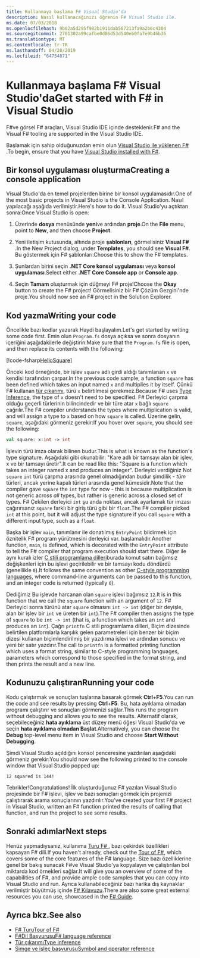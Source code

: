 ```yaml
---
title: Kullanmaya başlama F# Visual Studio'da
description: Nasıl kullanacağınızı öğrenin F# Visual Studio ile.
ms.date: 07/03/2018
ms.openlocfilehash: 9b02a5d295f982b1911dab567213fa9a2b6c4304
ms.sourcegitcommit: 2701302a99cafbe0d86d53d540eb0fa7e9b46b36
ms.translationtype: MT
ms.contentlocale: tr-TR
ms.lasthandoff: 04/28/2019
ms.locfileid: "64754871"
---
```

# <a name="get-started-with-f-in-visual-studio"></a><span data-ttu-id="95dcb-103">Kullanmaya başlama F# Visual Studio'da</span><span class="sxs-lookup"><span data-stu-id="95dcb-103">Get started with F# in Visual Studio</span></span>

<span data-ttu-id="95dcb-104">F#ve görsel F# araçları, Visual Studio IDE içinde desteklenir.</span><span class="sxs-lookup"><span data-stu-id="95dcb-104">F# and the Visual F# tooling are supported in the Visual Studio IDE.</span></span>

<span data-ttu-id="95dcb-105">Başlamak için sahip olduğunuzdan emin olun [Visual Studio ile yüklenen F# ](install-fsharp.md#install-f-with-visual-studio).</span><span class="sxs-lookup"><span data-stu-id="95dcb-105">To begin, ensure that you have [Visual Studio installed with F#](install-fsharp.md#install-f-with-visual-studio).</span></span>

## <a name="creating-a-console-application"></a><span data-ttu-id="95dcb-106">Bir konsol uygulaması oluşturma</span><span class="sxs-lookup"><span data-stu-id="95dcb-106">Creating a console application</span></span>

<span data-ttu-id="95dcb-107">Visual Studio'da en temel projelerden birine bir konsol uygulamasıdır.</span><span class="sxs-lookup"><span data-stu-id="95dcb-107">One of the most basic projects in Visual Studio is the Console Application.</span></span>  <span data-ttu-id="95dcb-108">Nasıl yapılacağı aşağıda verilmiştir.</span><span class="sxs-lookup"><span data-stu-id="95dcb-108">Here's how to do it.</span></span>  <span data-ttu-id="95dcb-109">Visual Studio'yu açtıktan sonra:</span><span class="sxs-lookup"><span data-stu-id="95dcb-109">Once Visual Studio is open:</span></span>

1. <span data-ttu-id="95dcb-110">Üzerinde **dosya** menüsünde **yeni**ve ardından **proje**.</span><span class="sxs-lookup"><span data-stu-id="95dcb-110">On the **File** menu, point to **New**, and then choose **Project**.</span></span>

2. <span data-ttu-id="95dcb-111">Yeni iletişim kutusunda, altında proje **şablonları**, görmelisiniz **Visual F#** .</span><span class="sxs-lookup"><span data-stu-id="95dcb-111">In the New Project dialog, under **Templates**, you should see **Visual F#**.</span></span>  <span data-ttu-id="95dcb-112">Bu göstermek için F# şablonları.</span><span class="sxs-lookup"><span data-stu-id="95dcb-112">Choose this to show the F# templates.</span></span>

3. <span data-ttu-id="95dcb-113">Şunlardan birini seçin **.NET Core konsol uygulaması** veya **konsol uygulaması**.</span><span class="sxs-lookup"><span data-stu-id="95dcb-113">Select either **.NET Core Console app** or **Console app**.</span></span>

4. <span data-ttu-id="95dcb-114">Seçin **Tamam** oluşturmak için düğmeyi F# proje!</span><span class="sxs-lookup"><span data-stu-id="95dcb-114">Choose the **Okay** button to create the F# project!</span></span>  <span data-ttu-id="95dcb-115">Görmelisiniz bir F# Çözüm Gezgini'nde proje.</span><span class="sxs-lookup"><span data-stu-id="95dcb-115">You should now see an F# project in the Solution Explorer.</span></span>

## <a name="writing-your-code"></a><span data-ttu-id="95dcb-116">Kod yazma</span><span class="sxs-lookup"><span data-stu-id="95dcb-116">Writing your code</span></span>

<span data-ttu-id="95dcb-117">Öncelikle bazı kodlar yazarak Haydi başlayalım.</span><span class="sxs-lookup"><span data-stu-id="95dcb-117">Let's get started by writing some code first.</span></span>  <span data-ttu-id="95dcb-118">Emin olun `Program.fs` dosya açıksa ve sonra dosyanın içeriğini aşağıdakilerle değiştirin:</span><span class="sxs-lookup"><span data-stu-id="95dcb-118">Make sure that the `Program.fs` file is open, and then replace its contents with the following:</span></span>

[!code-fsharp[HelloSquare](../../../samples/snippets/fsharp/getting-started/hello-square.fs)]

<span data-ttu-id="95dcb-119">Önceki kod örneğinde, bir işlev `square` adlı girdi aldığı tanımlanan `x` ve kendisi tarafından çarpar.</span><span class="sxs-lookup"><span data-stu-id="95dcb-119">In the previous code sample, a function `square` has been defined which takes an input named `x` and multiplies it by itself.</span></span>  <span data-ttu-id="95dcb-120">Çünkü F# kullanan [tür çıkarımı](../language-reference/type-inference.md), türü `x` belirtilmesi gerekmez.</span><span class="sxs-lookup"><span data-stu-id="95dcb-120">Because F# uses [Type Inference](../language-reference/type-inference.md), the type of `x` doesn't need to be specified.</span></span>  <span data-ttu-id="95dcb-121">F# Derleyici çarpma olduğu geçerli türlerinin bilincindedir ve bir türe atar `x` bağlı `square` çağrılır.</span><span class="sxs-lookup"><span data-stu-id="95dcb-121">The F# compiler understands the types where multiplication is valid, and will assign a type to `x` based on how `square` is called.</span></span>  <span data-ttu-id="95dcb-122">Üzerine gelin, `square`, aşağıdaki görmeniz gerekir:</span><span class="sxs-lookup"><span data-stu-id="95dcb-122">If you hover over `square`, you should see the following:</span></span>

```fsharp
val square: x:int -> int
```

<span data-ttu-id="95dcb-123">İşlevin türü imza olarak bilinen budur.</span><span class="sxs-lookup"><span data-stu-id="95dcb-123">This is what is known as the function's type signature.</span></span>  <span data-ttu-id="95dcb-124">Aşağıdaki gibi okunabilir: "Kare adlı bir tamsayı alan bir işlev, x ve bir tamsayı üretir".</span><span class="sxs-lookup"><span data-stu-id="95dcb-124">It can be read like this: "Square is a function which takes an integer named x and produces an integer".</span></span>  <span data-ttu-id="95dcb-125">Derleyici verdiğiniz Not `square` `int` türü çarpma arasında genel olmadığından budur şimdilik - *tüm* türleri, ancak yerine kapalı türleri arasında genel kümesidir.</span><span class="sxs-lookup"><span data-stu-id="95dcb-125">Note that the compiler gave `square` the `int` type for now - this is because multiplication is not generic across *all* types, but rather is generic across a closed set of types.</span></span>  <span data-ttu-id="95dcb-126">F# Çekilen derleyici `int` şu anda noktası, ancak ayarlamak tür imzası çağırırsanız `square` farklı bir giriş türü gibi bir `float`.</span><span class="sxs-lookup"><span data-stu-id="95dcb-126">The F# compiler picked `int` at this point, but it will adjust the type signature if you call `square` with a different input type, such as a `float`.</span></span>

<span data-ttu-id="95dcb-127">Başka bir işlev `main`, tanımlanır ile donatılmış `EntryPoint` bildirmek için öznitelik F# program yürütmesini derleyici var. başlamalıdır.</span><span class="sxs-lookup"><span data-stu-id="95dcb-127">Another function, `main`, is defined, which is decorated with the `EntryPoint` attribute to tell the F# compiler that program execution should start there.</span></span>  <span data-ttu-id="95dcb-128">Diğer ile aynı kuralı izler [C stili programlama dilleri](https://en.wikipedia.org/wiki/Entry_point#C_and_C.2B.2B)burada komut satırı bağımsız değişkenleri için bu işlevi geçirilebilir ve bir tamsayı kodu döndürdü (genellikle `0`).</span><span class="sxs-lookup"><span data-stu-id="95dcb-128">It follows the same convention as other [C-style programming languages](https://en.wikipedia.org/wiki/Entry_point#C_and_C.2B.2B), where command-line arguments can be passed to this function, and an integer code is returned (typically `0`).</span></span>

<span data-ttu-id="95dcb-129">Dediğimiz Bu işlevde harcanan olan `square` işlevi bağımsız `12`.</span><span class="sxs-lookup"><span data-stu-id="95dcb-129">It is in this function that we call the `square` function with an argument of `12`.</span></span>  <span data-ttu-id="95dcb-130">F# Derleyici sonra türünü atar `square` olmasını `int -> int` (diğer bir deyişle, alan bir işlev bir `int` ve üreten bir `int`).</span><span class="sxs-lookup"><span data-stu-id="95dcb-130">The F# compiler then assigns the type of `square` to be `int -> int` (that is, a function which takes an `int` and produces an `int`).</span></span>  <span data-ttu-id="95dcb-131">Çağrı `printfn` C stili programlama dilleri, Biçim dizesinde belirtilen platformlarla karşılık gelen parametreleri için benzer bir biçim dizesi kullanan biçimlendirilmiş bir yazdırma işlevi ve ardından sonucu ve yeni bir satır yazdırır.</span><span class="sxs-lookup"><span data-stu-id="95dcb-131">The call to `printfn` is a formatted printing function which uses a format string, similar to C-style programming languages, parameters which correspond to those specified in the format string, and then prints the result and a new line.</span></span>

## <a name="running-your-code"></a><span data-ttu-id="95dcb-132">Kodunuzu çalıştıran</span><span class="sxs-lookup"><span data-stu-id="95dcb-132">Running your code</span></span>

<span data-ttu-id="95dcb-133">Kodu çalıştırmak ve sonuçları tuşlarına basarak görmek **Ctrl**+**F5**.</span><span class="sxs-lookup"><span data-stu-id="95dcb-133">You can run the code and see results by pressing **Ctrl**+**F5**.</span></span>  <span data-ttu-id="95dcb-134">Bu, hata ayıklama olmadan programı çalıştırır ve sonuçları görmenizi sağlar.</span><span class="sxs-lookup"><span data-stu-id="95dcb-134">This runs the program without debugging and allows you to see the results.</span></span>  <span data-ttu-id="95dcb-135">Alternatif olarak, seçebileceğiniz **hata ayıklama** üst düzey menü öğesi Visual Studio'da ve seçin **hata ayıklama olmadan Başlat**.</span><span class="sxs-lookup"><span data-stu-id="95dcb-135">Alternatively, you can choose the **Debug** top-level menu item in Visual Studio and choose **Start Without Debugging**.</span></span>

<span data-ttu-id="95dcb-136">Şimdi Visual Studio açıldığını konsol penceresine yazdırılan aşağıdaki görmeniz gerekir:</span><span class="sxs-lookup"><span data-stu-id="95dcb-136">You should now see the following printed to the console window that Visual Studio popped up:</span></span>

```
12 squared is 144!
```

<span data-ttu-id="95dcb-137">Tebrikler!</span><span class="sxs-lookup"><span data-stu-id="95dcb-137">Congratulations!</span></span>  <span data-ttu-id="95dcb-138">İlk oluşturduğunuz F# yazılan Visual Studio projesinde bir F# işlevi, işlev ve bazı sonuçları görmek için projenizi çalıştırarak arama sonuçlarının yazdırılır.</span><span class="sxs-lookup"><span data-stu-id="95dcb-138">You've created your first F# project in Visual Studio, written an F# function printed the results of calling that function, and run the project to see some results.</span></span>

## <a name="next-steps"></a><span data-ttu-id="95dcb-139">Sonraki adımlar</span><span class="sxs-lookup"><span data-stu-id="95dcb-139">Next steps</span></span>

<span data-ttu-id="95dcb-140">Henüz yapmadıysanız, kullanıma [Turu F# ](../tour.md), bazı çekirdek özellikleri kapsayan F# dili.</span><span class="sxs-lookup"><span data-stu-id="95dcb-140">If you haven't already, check out the [Tour of F#](../tour.md), which covers some of the core features of the F# language.</span></span>  <span data-ttu-id="95dcb-141">Size bazı özelliklerine genel bir bakış sunacak F#ve Visual Studio'ya kopyalayın ve çalıştırılan bol miktarda kod örnekleri sağlar.</span><span class="sxs-lookup"><span data-stu-id="95dcb-141">It will give you an overview of some of the capabilities of F#, and provide ample code samples that you can copy into Visual Studio and run.</span></span>  <span data-ttu-id="95dcb-142">Ayrıca kullanabileceğiniz bazı harika dış kaynaklar verilmiştir büyütmüş içinde [ F# Kılavuzu](../index.md).</span><span class="sxs-lookup"><span data-stu-id="95dcb-142">There are also some great external resources you can use, showcased in the [F# Guide](../index.md).</span></span>

## <a name="see-also"></a><span data-ttu-id="95dcb-143">Ayrıca bkz.</span><span class="sxs-lookup"><span data-stu-id="95dcb-143">See also</span></span>

- [<span data-ttu-id="95dcb-144">F# Turu</span><span class="sxs-lookup"><span data-stu-id="95dcb-144">Tour of F#</span></span>](../tour.md)
- [<span data-ttu-id="95dcb-145">F#Dil Başvurusu</span><span class="sxs-lookup"><span data-stu-id="95dcb-145">F# language reference</span></span>](../language-reference/index.md)
- [<span data-ttu-id="95dcb-146">Tür çıkarımı</span><span class="sxs-lookup"><span data-stu-id="95dcb-146">Type inference</span></span>](../language-reference/type-inference.md)
- [<span data-ttu-id="95dcb-147">Simge ve işleç başvurusu</span><span class="sxs-lookup"><span data-stu-id="95dcb-147">Symbol and operator reference</span></span>](../language-reference/symbol-and-operator-reference/index.md)
